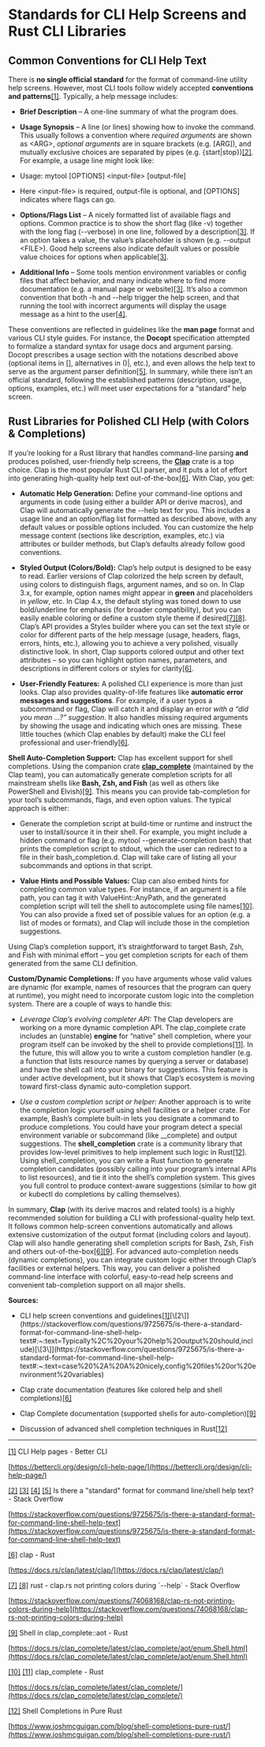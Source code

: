 # Standards for CLI Help Screens and Rust CLI Libraries

## Common Conventions for CLI Help Text

There is **no single official standard** for the format of command-line utility help screens. However, most CLI tools follow widely accepted **conventions and patterns**[\[1\]](https://bettercli.org/design/cli-help-page/#:~:text=Formatting%20and%20displaying%20CLI%20Help,). Typically, a help message includes:

- **Brief Description** – A one-line summary of what the program does.

- **Usage Synopsis** – A line (or lines) showing how to invoke the command. This usually follows a convention where _required arguments_ are shown as \<ARG\>, _optional arguments_ are in square brackets (e.g. \[ARG\]), and mutually exclusive choices are separated by pipes (e.g. {start|stop})[\[2\]](https://stackoverflow.com/questions/9725675/is-there-a-standard-format-for-command-line-shell-help-text#:~:text=Typically%2C%20your%20help%20output%20should,include). For example, a usage line might look like:

- Usage: mytool \[OPTIONS\] \<input-file\> \[output-file\]

- Here \<input-file\> is required, output-file is optional, and \[OPTIONS\] indicates where flags can go.

- **Options/Flags List** – A nicely formatted list of available flags and options. Common practice is to show the short flag (like \-v) together with the long flag (\--verbose) in one line, followed by a description[\[3\]](https://stackoverflow.com/questions/9725675/is-there-a-standard-format-for-command-line-shell-help-text#:~:text=case%20%2A%20A%20nicely,config%20files%20or%20environment%20variables). If an option takes a value, the value’s placeholder is shown (e.g. \--output \<FILE\>). Good help screens also indicate default values or possible value choices for options when applicable[\[3\]](https://stackoverflow.com/questions/9725675/is-there-a-standard-format-for-command-line-shell-help-text#:~:text=case%20%2A%20A%20nicely,config%20files%20or%20environment%20variables).

- **Additional Info** – Some tools mention environment variables or config files that affect behavior, and many indicate where to find more documentation (e.g. a manual page or website)[\[3\]](https://stackoverflow.com/questions/9725675/is-there-a-standard-format-for-command-line-shell-help-text#:~:text=case%20%2A%20A%20nicely,config%20files%20or%20environment%20variables). It’s also a common convention that both \-h and \--help trigger the help screen, and that running the tool with incorrect arguments will display the usage message as a hint to the user[\[4\]](https://stackoverflow.com/questions/9725675/is-there-a-standard-format-for-command-line-shell-help-text#:~:text=,detailed%20help%20can%20be%20found).

These conventions are reflected in guidelines like the **man page** format and various CLI style guides. For instance, the **Docopt** specification attempted to formalize a standard syntax for usage docs and argument parsing. Docopt prescribes a usage section with the notations described above (optional items in \[\], alternatives in ()|, etc.), and even allows the help text to serve as the argument parser definition[\[5\]](https://stackoverflow.com/questions/9725675/is-there-a-standard-format-for-command-line-shell-help-text#:~:text=157). In summary, while there isn’t an official standard, following the established patterns (description, usage, options, examples, etc.) will meet user expectations for a “standard” help screen.

## Rust Libraries for Polished CLI Help (with Colors & Completions)

If you’re looking for a Rust library that handles command-line parsing **and** produces polished, user-friendly help screens, the [**Clap**](https://crates.io/crates/clap) crate is a top choice. Clap is the most popular Rust CLI parser, and it puts a lot of effort into generating high-quality help text out-of-the-box[\[6\]](https://docs.rs/clap/latest/clap/#:~:text=,breaking%20changes%20in%20large%20releases). With Clap, you get:

- **Automatic Help Generation:** Define your command-line options and arguments in code (using either a builder API or derive macros), and Clap will automatically generate the \--help text for you. This includes a usage line and an option/flag list formatted as described above, with any default values or possible options included. You can customize the help message content (sections like description, examples, etc.) via attributes or builder methods, but Clap’s defaults already follow good conventions.

- **Styled Output (Colors/Bold):** Clap’s help output is designed to be easy to read. Earlier versions of Clap colorized the help screen by default, using colors to distinguish flags, argument names, and so on. In Clap 3.x, for example, option names might appear in **green** and placeholders in _yellow_, etc. In Clap 4.x, the default styling was toned down to use bold/underline for emphasis (for broader compatibility), but you can easily enable coloring or define a custom style theme if desired[\[7\]](https://stackoverflow.com/questions/74068168/clap-rs-not-printing-colors-during-help#:~:text=24)[\[8\]](https://stackoverflow.com/questions/74068168/clap-rs-not-printing-colors-during-help#:~:text=Color%20defaults%20were%20,less%20pleasant%20for%20most%20people). Clap’s API provides a Styles builder where you can set the text style or color for different parts of the help message (usage, headers, flags, errors, hints, etc.), allowing you to achieve a very polished, visually distinctive look. In short, Clap supports colored output and other text attributes – so you can highlight option names, parameters, and descriptions in different colors or styles for clarity[\[6\]](https://docs.rs/clap/latest/clap/#:~:text=,breaking%20changes%20in%20large%20releases).

- **User-Friendly Features:** A polished CLI experience is more than just looks. Clap also provides quality-of-life features like **automatic error messages and suggestions**. For example, if a user typos a subcommand or flag, Clap will catch it and display an error _with a “did you mean ...?” suggestion_. It also handles missing required arguments by showing the usage and indicating which ones are missing. These little touches (which Clap enables by default) make the CLI feel professional and user-friendly[\[6\]](https://docs.rs/clap/latest/clap/#:~:text=,breaking%20changes%20in%20large%20releases).

**Shell Auto-Completion Support:** Clap has excellent support for shell completions. Using the companion crate [**clap_complete**](https://crates.io/crates/clap_complete) (maintained by the Clap team), you can automatically generate completion scripts for all mainstream shells like **Bash, Zsh, and Fish** (as well as others like PowerShell and Elvish)[\[9\]](https://docs.rs/clap_complete/latest/clap_complete/aot/enum.Shell.html#:~:text=,Zsh). This means you can provide tab-completion for your tool’s subcommands, flags, and even option values. The typical approach is either:

- Generate the completion script at build-time or runtime and instruct the user to install/source it in their shell. For example, you might include a hidden command or flag (e.g. mytool \--generate-completion bash) that prints the completion script to stdout, which the user can redirect to a file in their bash_completion.d. Clap will take care of listing all your subcommands and options in that script.

- **Value Hints and Possible Values:** Clap can also embed hints for completing common value types. For instance, if an argument is a file path, you can tag it with ValueHint::AnyPath, and the generated completion script will tell the shell to autocomplete using file names[\[10\]](https://docs.rs/clap_complete/latest/clap_complete/#:~:text=.arg%28Arg%3A%3Anew%28,.action%28ArgAction%3A%3ASet%29%20.value_parser%28value_parser%21%28Shell%29%29%29). You can also provide a fixed set of possible values for an option (e.g. a list of modes or formats), and Clap will include those in the completion suggestions.

Using Clap’s completion support, it’s straightforward to target Bash, Zsh, and Fish with minimal effort – you get completion scripts for each of them generated from the same CLI definition.

**Custom/Dynamic Completions:** If you have arguments whose valid values are dynamic (for example, names of resources that the program can query at runtime), you might need to incorporate custom logic into the completion system. There are a couple of ways to handle this:

- _Leverage Clap’s evolving completer API:_ The Clap developers are working on a more dynamic completion API. The clap_complete crate includes an (unstable) **engine** for “native” shell completion, where your program itself can be invoked by the shell to provide completions[\[11\]](https://docs.rs/clap_complete/latest/clap_complete/#:~:text=aot%20%20Prebuilt%20completions%20,Deprecated%2C%20see%20%2063%20shells). In the future, this will allow you to write a custom completion handler (e.g. a function that lists resource names by querying a server or database) and have the shell call into your binary for suggestions. This feature is under active development, but it shows that Clap’s ecosystem is moving toward first-class dynamic auto-completion support.

- _Use a custom completion script or helper:_ Another approach is to write the completion logic yourself using shell facilities or a helper crate. For example, Bash’s complete built-in lets you designate a command to produce completions. You could have your program detect a special environment variable or subcommand (like \_\_complete) and output suggestions. The **shell_completion** crate is a community library that provides low-level primitives to help implement such logic in Rust[\[12\]](https://www.joshmcguigan.com/blog/shell-completions-pure-rust/#:~:text=Introducing%20). Using shell_completion, you can write a Rust function to generate completion candidates (possibly calling into your program’s internal APIs to list resources), and tie it into the shell’s completion system. This gives you full control to produce context-aware suggestions (similar to how git or kubectl do completions by calling themselves).

In summary, **Clap** (with its derive macros and related tools) is a highly recommended solution for building a CLI with professional-quality help text. It follows common help-screen conventions automatically and allows extensive customization of the output format (including colors and layout). Clap will also handle generating shell completion scripts for Bash, Zsh, Fish and others out-of-the-box[\[6\]](https://docs.rs/clap/latest/clap/#:~:text=,breaking%20changes%20in%20large%20releases)[\[9\]](https://docs.rs/clap_complete/latest/clap_complete/aot/enum.Shell.html#:~:text=,Zsh). For advanced auto-completion needs (dynamic completions), you can integrate custom logic either through Clap’s facilities or external helpers. This way, you can deliver a polished command-line interface with colorful, easy-to-read help screens and convenient tab-completion support on all major shells.

**Sources:**

- CLI help screen conventions and guidelines[\[1\]](https://bettercli.org/design/cli-help-page/#:~:text=Formatting%20and%20displaying%20CLI%20Help,)[\[2\]](https://stackoverflow.com/questions/9725675/is-there-a-standard-format-for-command-line-shell-help-text#:~:text=Typically%2C%20your%20help%20output%20should,include)[\[3\]](https://stackoverflow.com/questions/9725675/is-there-a-standard-format-for-command-line-shell-help-text#:~:text=case%20%2A%20A%20nicely,config%20files%20or%20environment%20variables)

- Clap crate documentation (features like colored help and shell completions)[\[6\]](https://docs.rs/clap/latest/clap/#:~:text=,breaking%20changes%20in%20large%20releases)

- Clap Complete documentation (supported shells for auto-completion)[\[9\]](https://docs.rs/clap_complete/latest/clap_complete/aot/enum.Shell.html#:~:text=,Zsh)

- Discussion of advanced shell completion techniques in Rust[\[12\]](https://www.joshmcguigan.com/blog/shell-completions-pure-rust/#:~:text=Introducing%20)

---

[\[1\]](https://bettercli.org/design/cli-help-page/#:~:text=Formatting%20and%20displaying%20CLI%20Help,) CLI Help pages \- Better CLI

[https://bettercli.org/design/cli-help-page/](https://bettercli.org/design/cli-help-page/)

[\[2\]](https://stackoverflow.com/questions/9725675/is-there-a-standard-format-for-command-line-shell-help-text#:~:text=Typically%2C%20your%20help%20output%20should,include) [\[3\]](https://stackoverflow.com/questions/9725675/is-there-a-standard-format-for-command-line-shell-help-text#:~:text=case%20%2A%20A%20nicely,config%20files%20or%20environment%20variables) [\[4\]](https://stackoverflow.com/questions/9725675/is-there-a-standard-format-for-command-line-shell-help-text#:~:text=,detailed%20help%20can%20be%20found) [\[5\]](https://stackoverflow.com/questions/9725675/is-there-a-standard-format-for-command-line-shell-help-text#:~:text=157) Is there a "standard" format for command line/shell help text? \- Stack Overflow

[https://stackoverflow.com/questions/9725675/is-there-a-standard-format-for-command-line-shell-help-text](https://stackoverflow.com/questions/9725675/is-there-a-standard-format-for-command-line-shell-help-text)

[\[6\]](https://docs.rs/clap/latest/clap/#:~:text=,breaking%20changes%20in%20large%20releases) clap \- Rust

[https://docs.rs/clap/latest/clap/](https://docs.rs/clap/latest/clap/)

[\[7\]](https://stackoverflow.com/questions/74068168/clap-rs-not-printing-colors-during-help#:~:text=24) [\[8\]](https://stackoverflow.com/questions/74068168/clap-rs-not-printing-colors-during-help#:~:text=Color%20defaults%20were%20,less%20pleasant%20for%20most%20people) rust \- clap.rs not printing colors during \`--help\` \- Stack Overflow

[https://stackoverflow.com/questions/74068168/clap-rs-not-printing-colors-during-help](https://stackoverflow.com/questions/74068168/clap-rs-not-printing-colors-during-help)

[\[9\]](https://docs.rs/clap_complete/latest/clap_complete/aot/enum.Shell.html#:~:text=,Zsh) Shell in clap_complete::aot \- Rust

[https://docs.rs/clap_complete/latest/clap_complete/aot/enum.Shell.html](https://docs.rs/clap_complete/latest/clap_complete/aot/enum.Shell.html)

[\[10\]](https://docs.rs/clap_complete/latest/clap_complete/#:~:text=.arg%28Arg%3A%3Anew%28,.action%28ArgAction%3A%3ASet%29%20.value_parser%28value_parser%21%28Shell%29%29%29) [\[11\]](https://docs.rs/clap_complete/latest/clap_complete/#:~:text=aot%20%20Prebuilt%20completions%20,Deprecated%2C%20see%20%2063%20shells) clap_complete \- Rust

[https://docs.rs/clap_complete/latest/clap_complete/](https://docs.rs/clap_complete/latest/clap_complete/)

[\[12\]](https://www.joshmcguigan.com/blog/shell-completions-pure-rust/#:~:text=Introducing%20) Shell Completions in Pure Rust

[https://www.joshmcguigan.com/blog/shell-completions-pure-rust/](https://www.joshmcguigan.com/blog/shell-completions-pure-rust/)
